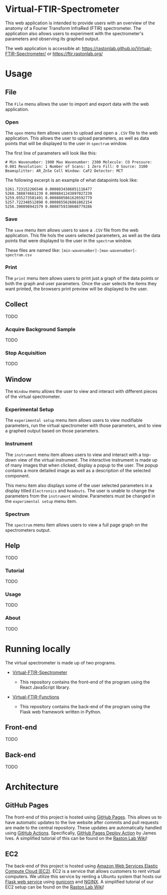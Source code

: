 # Virtual-FTIR-Spectrometer

This web application is intended to provide users with an overview of the anatomy of a Fourier Transform InfraRed (FTIR) spectrometer. The application also allows users to experiment with the spectrometer's parameters and observing its graphed output.

The web application is accessible at: https://rastonlab.github.io/Virtual-FTIR-Spectrometer/ or https://ftir.rastonlab.org/

# Usage

## File

The `File` menu allows the user to import and export data with the web application.

### Open

The `open` menu item allows users to upload and open a `.CSV` file to the web application. This allows the user to upload parameters, as well as data points that will be displayed to the user in `spectrum` window.

The first line of parameters will look like this:

```
# Min Wavenumber: 1900 Max Wavenumber: 2300 Molecule: CO Pressure: 0.001 Resolution: 1 Number of Scans: 1 Zero Fill: 0 Source: 3100 Beamsplitter: AR_ZnSe Cell Window: CaF2 Detector: MCT
```

The following excerpt is an example of what datapoints look like:

```
5261.723152266546 0.0008834386851116477
5260.388874661239 0.0008841243897027239
5259.055273581491 0.0008805861620592779
5257.722348512898 0.0008855626861862154
5256.390098941579 0.0008759330608779286
```

### Save

The `save` menu item allows users to save a `.CSV` file from the web application. This file hols the users selected parameters, as well as the data points that were displayed to the user in the `spectrum` window.

These files are named like: `[min-wavenumber]-[max-wavenumber]-spectrum.csv`

### Print

The `print` menu item allows users to print just a graph of the data points or both the graph and user parameters. Once the user selects the items they want printed, the browsers print preview will be displayed to the user.

## Collect

TODO

### Acquire Background Sample

TODO

### Stop Acquisition

TODO

## Window

The `Window` menu allows the user to view and interact with different pieces of the virtual spectrometer.

### Experimental Setup

The `experimental setup` menu item allows users to view modifiable parameters, run the virtual spectrometer with those parameters, and to view a graphed output based on those parameters.

### Instrument

The `instrument` menu item allows users to view and interact with a top-down view of the virtual instrument. The interactive instrument is made up of many images that when clicked, display a popup to the user. The popup contains a more detailed image as well as a description of the selected component.

This menu item also displays some of the user selected parameters in a display titled `Electronics` and `Readouts`. The user is unable to change the parameters from the `instrument` window. Parameters must be changed in the `experimental setup` menu item.

### Spectrum

The `spectrum` menu item allows users to view a full page graph on the spectrometers output.

## Help

TODO

### Tutorial

TODO

### Usage

TODO

### About

TODO

# Running locally

The virtual spectrometer is made up of two programs.

- [Virtual-FTIR-Spectrometer](https://github.com/RastonLab/Virtual-FTIR-Spectrometer)

  - This repository contains the front-end of the program using the React JavaScript library.

- [Virtual-FTIR-Functions](https://github.com/RastonLab/Virtual-FTIR-Functions)

  - This repository contains the back-end of the program using the Flask web framework written in Python.

## Front-end

TODO

## Back-end

TODO

# Architecture

## GitHub Pages

The front-end of this project is hosted using [GitHub Pages](https://pages.github.com/). This allows us to have automatic updates to the live website after commits and pull requests are made to the central repository. These updates are automatically handled using [GitHub Actions](https://github.com/features/actions). Specifically, [GitHub Pages Deploy Action](https://github.com/JamesIves/github-pages-deploy-action) by James Ives. A simplified tutorial of this can be found on the [Raston Lab Wiki](https://github.com/RastonLab/.github/wiki/Tutorials#how-to-setup-a-github-action-to-host-a-react-application-on-github-pages)!

## EC2

The back-end of this project is hosted using [Amazon Web Services Elastic Compute Cloud (EC2)](https://aws.amazon.com/ec2/). EC2 is a service that allows customers to rent virtual computers. We utilize this service by renting a Ubuntu system that hosts our [Flask web service](flask.palletsprojects.com) using [gunicorn](https://gunicorn.org/) and [NGINX](https://www.nginx.com/). A simplified tutorial of our EC2 setup can be found on the [Raston Lab Wiki](https://github.com/RastonLab/.github/wiki/AWS-EC2-Flask-Application-Setup)!
